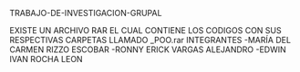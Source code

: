 TRABAJO-DE-INVESTIGACION-GRUPAL

EXISTE UN ARCHIVO RAR EL CUAL CONTIENE LOS CODIGOS CON SUS RESPECTIVAS CARPETAS LLAMADO _POO.rar INTEGRANTES -MARÍA DEL CARMEN RIZZO ESCOBAR -RONNY ERICK VARGAS ALEJANDRO -EDWIN IVAN ROCHA LEON
